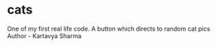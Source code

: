 # cats
One of my first real life code. A button which directs to random cat pics
Author - Kartavya Sharma
